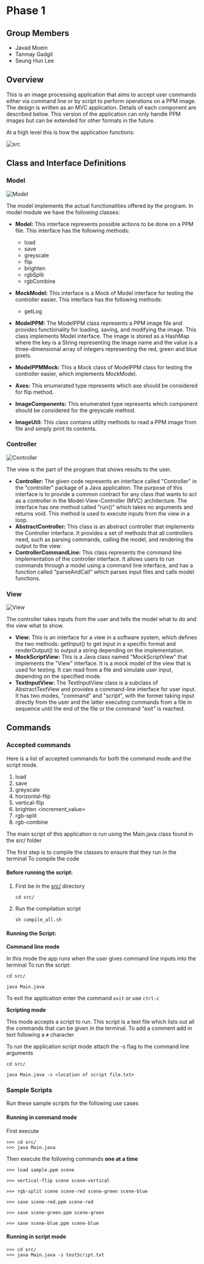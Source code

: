 # Phase 1

## Group Members

- Javad Moein
- Tanmay Gadgil
- Seung Hun Lee

## Overview

This is an image processing application that aims to accept user commands either via command line
or by script to perform operations on a PPM image. The design is written as an MVC application.
Details of each component are described below. This version of the application can only handle PPM 
images but can be extended for other formats in the future. 

At a high level this is how the application functions:

![src](diagrams/src.png)

## Class and Interface Definitions

### Model

![Model](diagrams/model.png)

The model implements the actual functionalities offered by the program.
In model module we have the following classes:

- **Model:** This interface represents possible actions to be done on a PPM file. This interface
  has the following methods:

    - load
    - save
    - greyscale
    - flip
    - brighten
    - rgbSplit
    - rgbCombine


- **MockModel:** This interface is a Mock of Model interface for testing the controller easier.
  This interface has the following methods:

    - getLog


- **ModelPPM:** The ModelPPM class represents a PPM image file and provides functionality for
  loading,
  saving, and modifying the image. This class implements Model interface.
  The image is stored as a HashMap where the key is a
  String representing the image name and the value is a three-dimensional array of integers
  representing the red, green and blue pixels.


- **ModelPPMMock:** This a Mock class of ModelPPM class for testing the controller easier, which
  implements MockModel.


- **Axes:** This enumerated type represents which axe should be considered for flip method.


- **ImageComponents:**  This enumerated type represents which component should be considered
  for the greyscale method.


- **ImageUtil:** This class contains utility methods to read a PPM image from file and simply
  print its contents.

### Controller

![Controller](./diagrams/controller.png)


The view is the part of the program that shows results to the user.

- **Controller:** The given code represents an interface called "Controller" in the "controller" package of a Java application. The purpose of this interface is to provide a common contract for any class that wants to act as a controller in the Model-View-Controller (MVC) architecture.
The interface has one method called "run()" which takes no arguments and returns void. This method is used to execute inputs from the view in a loop.
- **AbstractController:** This class is an abstract controller that implements the Controller interface. It provides a set of methods that all controllers need, such as parsing commands, calling the model, and rendering the output to the view.
- **ControllerCommandLine:** This class represents the command line implementation of the controller interface. It allows users to run commands through a model using a command line interface, and has a function called "parseAndCall" which parses input files and calls model functions.

### View

![View](./diagrams/view.png)

The controller takes inputs from the user and tells the model what to do and the view what to show.

- **View:** This is an interface for a view in a software system, which defines the two methods: getInput() to get input in a specific format and renderOutput() to output a string depending on the implementation.
- **MockScriptView:**  This is a Java class named "MockScriptView" that implements the "View" interface. It is a mock model of the view that is used for testing. It can read from a file and simulate user input, depending on the specified mode.
- **TextInputView:** The TextInputView class is a subclass of AbstractTextView and provides a command-line interface for user input. It has two modes, "command" and "script", with the former taking input directly from the user and the latter executing commands from a file in sequence until the end of the file or the command "exit" is reached.

## Commands

### Accepted commands

Here is a list of accepted commands for both the command mode and the script mode.

1. load <image-path> <image-name>
2. save <image-path> <image-name>
3. greyscale <component-name> <image-name> <dest-image-name>
4. horizontal-flip <image-name> <dest-image-name>
5. vertical-flip <image-name> <dest-image-name>
6. brighten <increment_value> <image-name> <dest-image-name>
7. rgb-split <image-name> <dest-image-name-red> <dest-image-name-green> <dest-image-name-blue>
8. rgb-combine <image-name> <red-image> <green-image> <blue-image>

The main script of this application is run using the Main.java class found in the src/ folder

The first step is to compile the classes to ensure that they run in the terminal
To compile the code

#### Before running the script:

1. First be in the [src/](src) directory
    ```shell
   cd src/
   ```
2. Run the compilation script
    ```shell
    sh compile_all.sh
    ```

#### Running the Script:

**Command line mode**

In this mode the app runs when the user gives command line inputs into the terminal
To run the script:

```shell
cd src/
```

```shell
java Main.java
```

To exit the application enter the command ```exit``` or use ```ctrl-c```

**Scripting mode**

This mode accepts a script to run. This script is a text file which lists out all the
commands that can be given in the terminal. To add a comment add in text following a ```#```
character

To run the application script mode attach the -s flag to the command line arguments

```shell
cd src/
```

```shell
java Main.java -s <location of script file.txt>
```

### Sample Scripts

Run these sample scripts for the following use cases

#### Running in command mode

First execute

```shell
>>> cd src/
>>> java Main.java
```

Then execute the following commands **one at a time**

```shell
>>> load sample.ppm scene

>>> vertical-flip scene scene-vertical

>>> rgb-split scene scene-red scene-green scene-blue

>>> save scene-red.ppm scene-red

>>> save scene-green.ppm scene-green

>>> save scene-blue.ppm scene-blue
```

#### Running in script mode

```shell
>>> cd src/
>>> java Main.java -s testScript.txt
```

